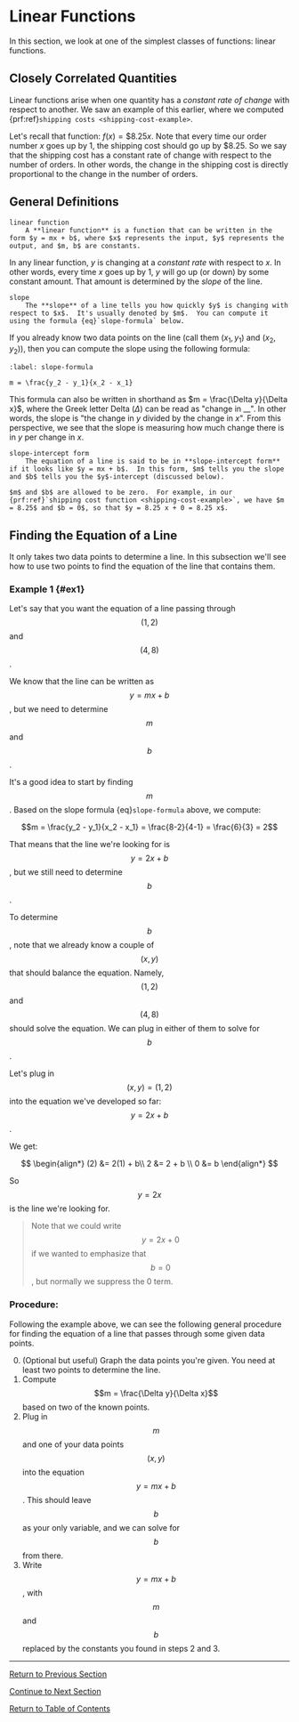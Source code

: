 # Linear Functions

In this section, we look at one of the simplest classes of functions: linear functions.

## Closely Correlated Quantities

Linear functions arise when one quantity has a *constant rate of change* with respect to another.  We saw an example of this earlier, where we computed {prf:ref}`shipping costs <shipping-cost-example>`.

Let's recall that function: $f(x) = \$8.25 x$.  Note that every time our order number $x$ goes up by 1, the shipping cost should go up by \$8.25.  So we say that the shipping cost has a constant rate of change with respect to the number of orders.  In other words, the change in the shipping cost is directly proportional to the change in the number of orders.

## General Definitions

```{glossary}
linear function
    A **linear function** is a function that can be written in the form $y = mx + b$, where $x$ represents the input, $y$ represents the output, and $m, b$ are constants.
```

In any linear function, $y$ is changing at a *constant rate* with respect to $x$.  In other words, every time $x$ goes up by 1, $y$ will go up (or down) by some constant amount.  That amount is determined by the *slope* of the line.  

```{glossary}
slope
    The **slope** of a line tells you how quickly $y$ is changing with respect to $x$.  It's usually denoted by $m$.  You can compute it using the formula {eq}`slope-formula` below.
```

If you already know two data points on the line (call them $(x_1, y_1)$ and $(x_2, y_2)$), then you can compute the slope using the following formula:

```{math}
:label: slope-formula

m = \frac{y_2 - y_1}{x_2 - x_1}
```

This formula can also be written in shorthand as $m = \frac{\Delta y}{\Delta x}$, where the Greek letter Delta ($\Delta$) can be read as "change in __". In other words, the slope is "the change in $y$ divided by the change in $x$".  From this perspective, we see that the slope is measuring how much change there is in $y$ per change in $x$.

```{glossary}
slope-intercept form
    The equation of a line is said to be in **slope-intercept form** if it looks like $y = mx + b$.  In this form, $m$ tells you the slope and $b$ tells you the $y$-intercept (discussed below).
```

```{warning}
$m$ and $b$ are allowed to be zero.  For example, in our {prf:ref}`shipping cost function <shipping-cost-example>`, we have $m = 8.25$ and $b = 0$, so that $y = 8.25 x + 0 = 8.25 x$.
```

## Finding the Equation of a Line

It only takes two data points to determine a line.  In this subsection we'll see how to use two points to find the equation of the line that contains them.

### Example 1 {#ex1}
Let's say that you want the equation of a line passing through $$(1, 2)$$ and $$(4, 8)$$.

We know that the line can be written as $$y = mx + b$$, but we need to determine $$m$$ and $$b$$.

It's a good idea to start by finding $$m$$.  Based on the slope formula {eq}`slope-formula` above, we compute:

$$m = \frac{y_2 - y_1}{x_2 - x_1} = \frac{8-2}{4-1} = \frac{6}{3} = 2$$

That means that the line we're looking for is $$y = 2x + b$$, but we still need to determine $$b$$.

To determine $$b$$, note that we already know a couple of $$(x, y)$$ that should balance the equation.  Namely, $$(1, 2)$$ and $$(4, 8)$$ should solve the equation.  We can plug in either of them to solve for $$b$$.

Let's plug in $$(x, y) = (1, 2)$$ into the equation we've developed so far: $$y = 2x + b$$.

We get:

$$
\begin{align*}
(2) &= 2(1) + b\\
2 &= 2 + b \\
0 &= b
\end{align*}
$$

So $$y = 2x$$ is the line we're looking for.  

> Note that we could write $$y = 2x + 0$$ if we wanted to emphasize that $$b = 0$$, but normally we suppress the 0 term.

### Procedure:
Following the example above, we can see the following general procedure for finding the equation of a line that passes through some given data points.

0. (Optional but useful) Graph the data points you're given.  You need at least two points to determine the line.
1. Compute $$m = \frac{\Delta y}{\Delta x}$$ based on two of the known points.
2. Plug in $$m$$ and one of your data points $$(x, y)$$ into the equation $$y = mx + b$$.  This should leave $$b$$ as your only variable, and we can solve for $$b$$ from there.
3. Write $$y = mx + b$$, with $$m$$ and $$b$$ replaced by the constants you found in steps 2 and 3.

---

[Return to Previous Section](1-1-c-graphs-of-functions.html)

[Continue to Next Section](1-3-quadratic-functions.html)

[Return to Table of Contents](index.html)
